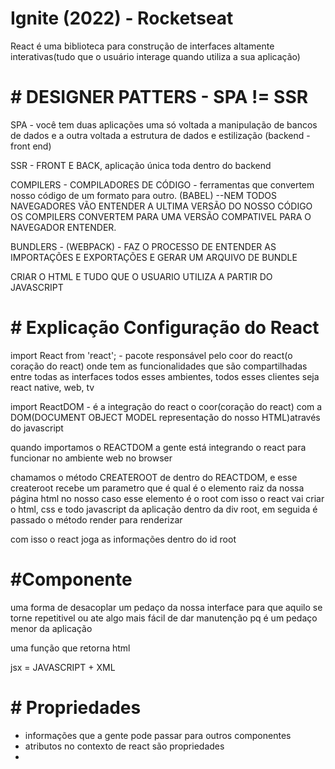 # Ignite (2022) - Rocketseat

React é uma biblioteca para construção de interfaces altamente interativas(tudo que o usuário interage quando utiliza a sua aplicação)

# # DESIGNER PATTERS - SPA != SSR

SPA - você tem duas aplicações uma só voltada a manipulação de bancos de dados e a outra voltada a estrutura de dados e estilização (backend - front end)

SSR - FRONT E BACK, aplicação única toda dentro do backend

COMPILERS - COMPILADORES DE CÓDIGO - ferramentas que convertem nosso código de um formato para outro. (BABEL)
--NEM TODOS NAVEGADORES VÃO ENTENDER A ULTIMA VERSÃO DO NOSSO CÓDIGO OS COMPILERS CONVERTEM PARA UMA VERSÃO COMPATIVEL PARA O NAVEGADOR ENTENDER.

BUNDLERS - (WEBPACK) - FAZ O PROCESSO DE ENTENDER AS IMPORTAÇÕES E EXPORTAÇÕES E GERAR UM ARQUIVO DE BUNDLE

CRIAR O HTML E TUDO QUE O USUARIO UTILIZA A PARTIR DO JAVASCRIPT

# # Explicação Configuração do React

import React from 'react'; - pacote responsável pelo coor do react(o coração do react) onde tem as funcionalidades que são compartilhadas entre todas as interfaces todos esses ambientes, todos esses clientes seja react native, web, tv

import ReactDOM - é a integração do react o coor(coração do react) com a DOM(DOCUMENT OBJECT MODEL representação do nosso HTML)através do javascript

quando importamos o REACTDOM a gente está integrando o react para funcionar no ambiente web no browser

chamamos o método CREATEROOT de dentro do REACTDOM, e esse createroot recebe um parametro que é qual é o elemento raiz da nossa página html
no nosso caso esse elemento é o root com isso o react vai criar o html, css e todo javascript da aplicação dentro da div root, em seguida é passado o método render para renderizar

com isso o react joga as informações dentro do id root

# #Componente

uma forma de desacoplar um pedaço da nossa interface para que aquilo se torne repetitivel ou ate algo mais fácil de dar manutenção pq é um pedaço menor da aplicação

uma função que retorna html 

jsx = JAVASCRIPT + XML


# # Propriedades 
- informações que a gente pode passar para outros componentes
- atributos no contexto de react são propriedades
- 